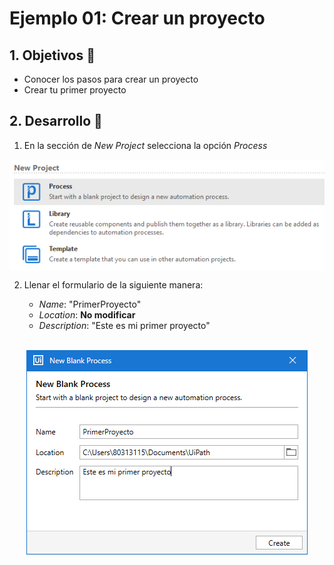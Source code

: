 # Ejemplo 01: Crear un proyecto

<div style="text-align: justify;">

## 1. Objetivos :dart:

- Conocer los pasos para crear un proyecto
- Crear tu primer proyecto

## 2. Desarrollo :hammer:

1. En la sección de *New Project* selecciona la opción *Process*

<div align="center">

<img src="../assets/image05.png" align="center">

</div>

2. Llenar el formulario de la siguiente manera:

    - *Name*: "PrimerProyecto"
    - *Location*: **No modificar**
    - *Description*: "Este es mi primer proyecto"

<br>

<div align="center">

<img src="../assets/image06.png" align="center">

</div>

<br>

<!--
[`Anterior`](../README.md) | [`Siguiente`](../Session-02/README.md)
-->

</div>